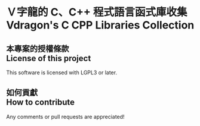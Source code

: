 # Ｖ字龍的 C、C++ 程式語言函式庫收集<br />Vdragon's C CPP Libraries Collection

## 本專案的授權條款<br />License of this project
This software is licensed with LGPL3 or later.

## 如何貢獻<br />How to contribute
Any comments or pull requests are appreciated!